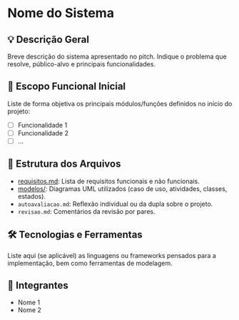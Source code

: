# Nome do Sistema

## 💡 Descrição Geral
Breve descrição do sistema apresentado no pitch. Indique o problema que resolve, público-alvo e principais funcionalidades.

## 📌 Escopo Funcional Inicial
Liste de forma objetiva os principais módulos/funções definidos no início do projeto:

- [ ] Funcionalidade 1
- [ ] Funcionalidade 2
- [ ] ...

## 📁 Estrutura dos Arquivos
- [requisitos.md](requisitos.md): Lista de requisitos funcionais e não funcionais.
- [modelos/](./modelos/readme.md): Diagramas UML utilizados (caso de uso, atividades, classes, estados).
- `autoavaliacao.md`: Reflexão individual ou da dupla sobre o projeto.
- `revisao.md`: Comentários da revisão por pares.

## 🛠️ Tecnologias e Ferramentas
Liste aqui (se aplicável) as linguagens ou frameworks pensados para a implementação, bem como ferramentas de modelagem.

## 👥 Integrantes
- Nome 1 
- Nome 2 
